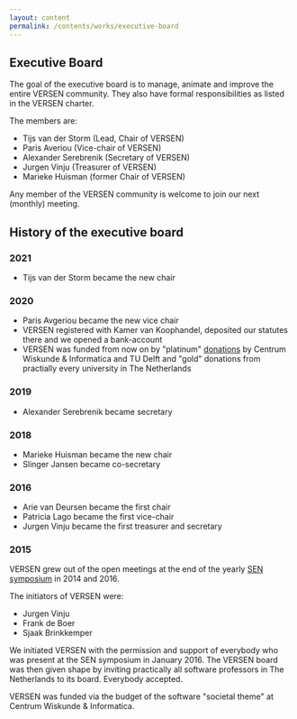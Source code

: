 ```yaml
---
layout: content
permalink: /contents/works/executive-board
---
```


## Executive Board

The goal of the executive board is to manage, animate and improve the entire VERSEN community. They also have formal responsibilities as 
listed in the VERSEN charter. 

The members are:
* Tijs van der Storm (Lead, Chair of VERSEN)
* Paris Averiou (Vice-chair of VERSEN)
* Alexander Serebrenik (Secretary of VERSEN)
* Jurgen Vinju (Treasurer of VERSEN)
* Marieke Huisman (former Chair of VERSEN)

Any member of the VERSEN community is welcome to join our next (monthly) meeting.

## History of the executive board

### 2021

* Tijs van der Storm became the new chair

### 2020

* Paris Avgeriou became the new vice chair
* VERSEN registered with Kamer van Koophandel, deposited our statutes there and we opened a bank-account
* VERSEN was funded from now on by "platinum" [donations](/contents/sponsors) by Centrum Wiskunde & Informatica and TU Delft and "gold" donations from practially every university in The Netherlands

### 2019

* Alexander Serebrenik became secretary

### 2018

* Marieke Huisman became the new chair
* Slinger Jansen became co-secretary 

### 2016

* Arie van Deursen became the first chair
* Patricia Lago became the first vice-chair 
* Jurgen Vinju became the first treasurer and secretary 

### 2015

VERSEN grew out of the open meetings at the end of the yearly [SEN symposium](/contents/works/symposium) in 2014 and 2016.

The initiators of VERSEN were:

* Jurgen Vinju 
* Frank de Boer
* Sjaak Brinkkemper

We initiated VERSEN with the permission and support of everybody who was present at the SEN symposium in January 2016. The VERSEN board was then given shape by inviting practically all software professors in The Netherlands to its board. Everybody accepted.

VERSEN was funded via the budget of the software "societal theme" at Centrum Wiskunde & Informatica.
